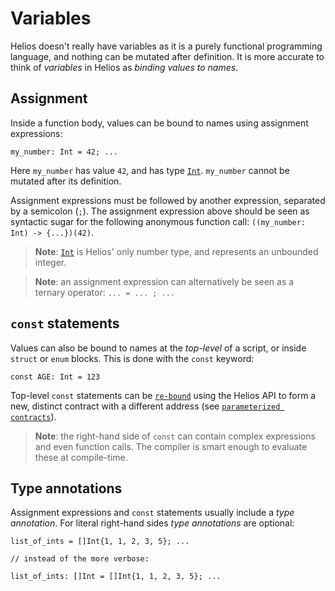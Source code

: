 # Variables

Helios doesn't really have variables as it is a purely functional programming language, and nothing can be mutated after definition. It is more accurate to think of *variables* in Helios as *binding values to names*.

## Assignment

Inside a function body, values can be bound to names using assignment expressions:

```helios
my_number: Int = 42; ...
```

Here `my_number` has value `42`, and has type [`Int`](./builtins/int.md). `my_number` cannot be mutated after its definition.

Assignment expressions must be followed by another expression, separated by a semicolon (`;`). The assignment expression above should be seen as syntactic sugar for the following anonymous function call: `((my_number: Int) -> {...})(42)`.

> **Note**: [`Int`](./builtins/int.md) is Helios' only number type, and represents an unbounded integer.

> **Note**: an assignment expression can alternatively be seen as a ternary operator: `... = ... ; ...`

## `const` statements

Values can also be bound to names at the *top-level* of a script, or inside `struct` or `enum` blocks. This is done with the `const` keyword:

```helios
const AGE: Int = 123
```

Top-level `const` statements can be [`re-bound`](../api/reference/program.md#changeparam) using the Helios API to form a new, distinct contract with a different address (see [`parameterized contracts`](./parameterized.md)).

> **Note**: the right-hand side of `const` can contain complex expressions and even function calls. The compiler is smart enough to evaluate these at compile-time.

## Type annotations

Assignment expressions and `const` statements usually include  a *type annotation*. For literal right-hand sides *type annotations* are optional:
```helios
list_of_ints = []Int{1, 1, 2, 3, 5}; ...

// instead of the more verbose:

list_of_ints: []Int = []Int{1, 1, 2, 3, 5}; ...
```